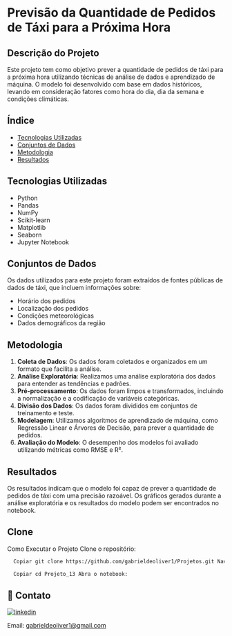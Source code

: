 # Previsão da Quantidade de Pedidos de Táxi para a Próxima Hora

## Descrição do Projeto
Este projeto tem como objetivo prever a quantidade de pedidos de táxi para a próxima hora utilizando técnicas de análise de dados e aprendizado de máquina. O modelo foi desenvolvido com base em dados históricos, levando em consideração fatores como hora do dia, dia da semana e condições climáticas.

## Índice
- [Tecnologias Utilizadas](#tecnologias-utilizadas)
- [Conjuntos de Dados](#conjuntos-de-dados)
- [Metodologia](#metodologia)
- [Resultados](#resultados)

## Tecnologias Utilizadas
- Python
- Pandas
- NumPy
- Scikit-learn
- Matplotlib
- Seaborn
- Jupyter Notebook

## Conjuntos de Dados
Os dados utilizados para este projeto foram extraídos de fontes públicas de dados de táxi, que incluem informações sobre:
- Horário dos pedidos
- Localização dos pedidos
- Condições meteorológicas
- Dados demográficos da região

## Metodologia
1. **Coleta de Dados**: Os dados foram coletados e organizados em um formato que facilita a análise.
2. **Análise Exploratória**: Realizamos uma análise exploratória dos dados para entender as tendências e padrões.
3. **Pré-processamento**: Os dados foram limpos e transformados, incluindo a normalização e a codificação de variáveis categóricas.
4. **Divisão dos Dados**: Os dados foram divididos em conjuntos de treinamento e teste.
5. **Modelagem**: Utilizamos algoritmos de aprendizado de máquina, como Regressão Linear e Árvores de Decisão, para prever a quantidade de pedidos.
6. **Avaliação do Modelo**: O desempenho dos modelos foi avaliado utilizando métricas como RMSE e R².

## Resultados
Os resultados indicam que o modelo foi capaz de prever a quantidade de pedidos de táxi com uma precisão razoável. Os gráficos gerados durante a análise exploratória e os resultados do modelo podem ser encontrados no notebook.

## Clone

Como Executar o Projeto Clone o repositório:

```bash
  Copiar git clone https://github.com/gabrieldeoliver1/Projetos.git Navegue até o diretório do projeto:
```

```bash
  Copiar cd Projeto_13 Abra o notebook:
```





## 🔗 Contato

[![linkedin](https://img.shields.io/badge/linkedin-0A66C2?style=for-the-badge&logo=linkedin&logoColor=white)](https://www.linkedin.com/in/gabrieldeoliver1/)

Email: gabrieldeoliver1@gmail.com

